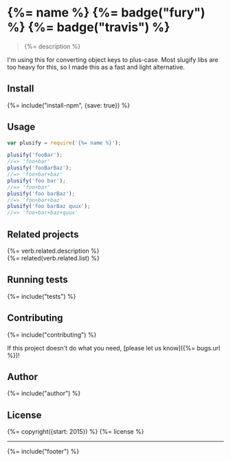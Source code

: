 # {%= name %} {%= badge("fury") %} {%= badge("travis") %}

> {%= description %}

I'm using this for converting object keys to plus-case. Most slugify libs are too heavy for this, so I made this as a fast and light alternative. 

## Install
{%= include("install-npm", {save: true}) %}

## Usage

```js
var plusify = require('{%= name %}');

plusify('fooBar');
//=> 'foo+bar'
plusify('fooBarBaz');
//=> 'foo+bar+baz'
plusify('foo bar');
//=> 'foo+bar'
plusify('foo barBaz');
//=> 'foo+bar+baz'
plusify('foo barBaz quux');
//=> 'foo+bar+baz+quux'
```

## Related projects
{%= verb.related.description %}  
{%= related(verb.related.list) %}  

## Running tests
{%= include("tests") %}

## Contributing
{%= include("contributing") %}

If this project doesn't do what you need, [please let us know]({%= bugs.url %})!

## Author
{%= include("author") %}

## License
{%= copyright({start: 2015}) %}
{%= license %}

***

{%= include("footer") %}
